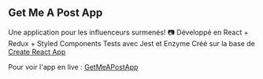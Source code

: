 ## Get Me A Post App
Une application pour les influenceurs surmenés! :camera:
Développé en React + Redux + Styled Components
Tests avec Jest et Enzyme
Créé sur la base de [Create React App](https://github.com/facebook/create-react-app)

Pour voir l'app en live : [GetMeAPostApp](https://lucieo.github.io/GetMeAPost/)
